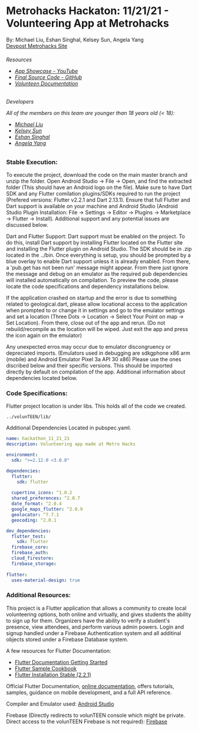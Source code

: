 # Metrohacks Hackaton: 11/21/21 - Volunteering App at Metrohacks
By: Michael Liu, Eshan Singhal, Kelsey Sun, Angela Yang </br>
[Devpost Metrohacks Site](https://devpost.com/software/volunteen-7s5nmj)
<h6> Resources<br />
  
- [App Showcase -  YouTube](https://youtu.be/icZ8hjPbFew)<br />
- [Final Source Code - GitHub](https://github.com/kelseyxsun/volunTEEN)<br />
- [Volunteen Documentation](https://github.com/kelseyxsun/volunTEEN/blob/master/README.md)<br/>

<h6> Developers <br/>
  
All of the members on this team are younger than 18 years old (< 18): 
- [Michael Liu](https://devpost.com/bearr) <br />
- [Kelsey Sun](https://devpost.com/kelseysun13) <br />
- [Eshan Singhal](https://devpost.com/eshansinghal05) <br />
- [Angela Yang](https://devpost.com/angelayang297) <br />

### Stable Execution:
To execute the project, download the code on the main master branch and unzip the folder. Open Android Studio -> File -> Open, and find the extracted folder (This should have an Android logo on the file). Make sure to have Dart SDK and any Flutter comilation plugins/SDKs required to run the project (Prefered versions: Flutter v2.2.1 and Dart 2.13.1). Ensure that full Flutter and Dart support is available on your machine and Android Studio (Android Studio Plugin Installation: File -> Settings -> Editor -> Plugins -> Marketplace -> Flutter -> Install). Additional support and any potential issues are discussed below.

Dart and Flutter Support: Dart support must be enabled on the project. To do this, install Dart support by installing Flutter located on the Flutter site and installing the Flutter plugin on Android Studio. The SDK should be in .zip located in the ../bin. Once everything is setup, you should be prompted by a blue overlay to enable Dart support unless it is already enabled. From there, a 'pub.get has not been run' message might appear. From there just ignore the message and debug on an emulator as the required pub dependencies will installed automatically on compilation. To preview the code, please locate the code specifications and dependency installations below. 

If the application crashed on startup and the error is due to something related to geological.dart, please allow locational access to the application when prompted to or change it in settings and go to the emulator settings and set a location (Three Dots -> Location -> Select Your Point on map -> Set Location). From there, close out of the app and rerun. (Do not rebuild/recompile as the location will be wiped. Just exit the app and press the icon again on the emulator)

Any unexpected erros may occur due to emulator discongruency or depreciated imports. (Emulators used in debugging are sdkgphone x86 arm (mobile) and Android Emulator Pixel 3a API 30 x86) Please use the ones discribed below and their specific versions. This should be imported directly by default on compilation of the app. Additional information about dependencies located below. 

### Code Specifications:
Flutter project location is under libs. This holds all of the code we created. 
```file
../volunTEEN/lib/
```

Additional Dependencies Located in pubspec.yaml.
```yaml
name: hackathon_11_21_21
description: Volunteering app made at Metro Hacks

environment:
  sdk: ">=2.12.0 <3.0.0"

dependencies:
  flutter:
    sdk: flutter
    
  cupertino_icons: ^1.0.2
  shared_preferences: ^2.0.7
  date_format: ^2.0.4
  google_maps_flutter: ^2.0.9
  geolocator: ^7.7.1
  geocoding: ^2.0.1

dev_dependencies:
  flutter_test:
    sdk: flutter
  firebase_core:
  firebase_auth:
  cloud_firestore:
  firebase_storage:
  
flutter:
  uses-material-design: true

```

### Additional Resources:

This project is a Flutter application that allows a community to create local volunteering options, both online and virtually, and gives students the ability to sign up for them. Organizers have the ability to verify a student's presence, view attendees, and perform various admin powers. Login and signup handled under a Firebase Authentication system and all additinal objects stored under a Firebase Database system. 

A few resources for Flutter Documentation: 
- [Flutter Documentation Getting Started](https://flutter.dev/docs/get-started/codelab)
- [Flutter Sample Cookbook](https://flutter.dev/docs/cookbook)
- [Flutter Installation Stable (2.2.1)](https://docs.flutter.dev/development/tools/sdk/releases)

Official Flutter Documentation,
[online documentation](https://flutter.dev/docs), offers tutorials,
samples, guidance on mobile development, and a full API reference.

Compiler and Emulator used: [Android Studio](https://developer.android.com/studio)

Firebase (Directly redirects to volunTEEN console which might be private. Direct access to the volunTEEN Firebase is not required): [Firebase](https://console.firebase.google.com/u/0/project/volunteen-d14f0/overview)
